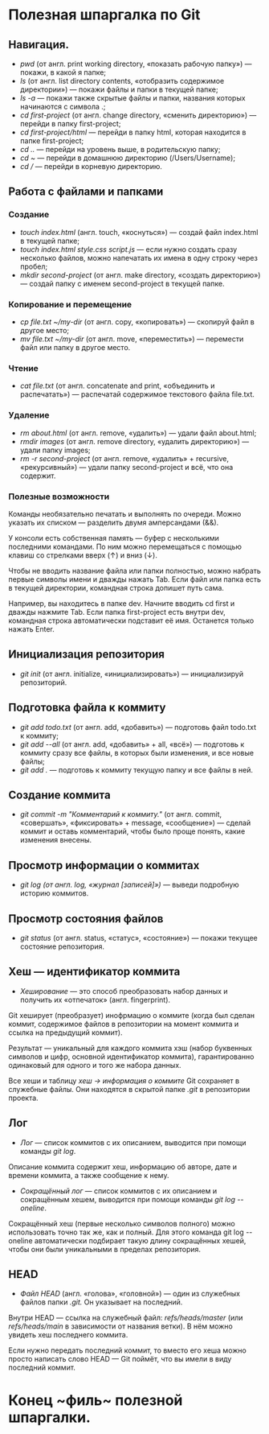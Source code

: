 # Полезная шпаргалка по Git

## Навигация.

- *pwd* (от англ. print working directory, «показать рабочую папку») — покажи, в какой я папке;
- *ls* (от англ. list directory contents, «отобразить содержимое директории») — покажи файлы и папки в текущей папке;
- *ls -a* — покажи также скрытые файлы и папки, названия которых начинаются с символа .;
- *cd first-project* (от англ. change directory, «сменить директорию») — перейди в папку first-project;
- *cd first-project/html* — перейди в папку html, которая находится в папке first-project;
- *cd ..* — перейди на уровень выше, в родительскую папку;
- *cd ~* — перейди в домашнюю директорию (/Users/Username);
- *cd /* — перейди в корневую директорию.

## Работа с файлами и папками

### Создание

- *touch index.html* (англ. touch, «коснуться») — создай файл index.html в текущей папке;
- *touch index.html style.css script.js* — если нужно создать сразу несколько файлов, можно напечатать их имена в одну строку через пробел;
- *mkdir second-project* (от англ. make directory, «создать директорию») — создай папку с именем second-project в текущей папке.

### Копирование и перемещение
- *cp file.txt ~/my-dir* (от англ. copy, «копировать») — скопируй файл в другое место;
- *mv file.txt ~/my-dir* (от англ. move, «переместить») — перемести файл или папку в другое место.

### Чтение

- *cat file.txt* (от англ. concatenate and print, «объединить и распечатать») — распечатай содержимое текстового файла file.txt.

### Удаление

- *rm about.html* (от англ. remove, «удалить») — удали файл about.html;
- *rmdir images* (от англ. remove directory, «удалить директорию») — удали папку images;
- *rm -r second-project* (от англ. remove, «удалить» + recursive, «рекурсивный») — удали папку second-project и всё, что она содержит.

### Полезные возможности

Команды необязательно печатать и выполнять по очереди. Можно указать их списком — разделить двумя амперсандами (&&).

У консоли есть собственная память — буфер с несколькими последними командами. По ним можно перемещаться с помощью клавиш со стрелками вверх (↑) и вниз (↓).

Чтобы не вводить название файла или папки полностью, можно набрать первые символы имени и дважды нажать Tab. Если файл или папка есть в текущей директории, командная строка допишет путь сама.

Например, вы находитесь в папке dev. Начните вводить cd first и дважды нажмите Tab. Если папка first-project есть внутри dev, командная строка автоматически подставит её имя. Останется только нажать Enter.

## Инициализация репозитория

- *git init* (от англ. initialize, «инициализировать») — инициализируй репозиторий.

## Подготовка файла к коммиту

- *git add todo.txt* (от англ. add, «добавить») — подготовь файл todo.txt к коммиту;
- *git add --all* (от англ. add, «добавить» + all, «всё») — подготовь к коммиту сразу все файлы, в которых были изменения, и все новые файлы;
- *git add .* — подготовь к коммиту текущую папку и все файлы в ней.

## Создание коммита

- *git commit -m "Комментарий к коммиту."* (от англ. commit, «совершать», «фиксировать» + message, «сообщение») — сделай коммит и оставь комментарий, чтобы было проще понять, какие изменения внесены. 

## Просмотр информации о коммитах

- *git log (от англ. log, «журнал [записей]»)* — выведи подробную историю коммитов.

## Просмотр состояния файлов

- *git status* (от англ. status, «статус», «состояние») — покажи текущее состояние репозитория.

## Хеш — идентификатор коммита

- *Хеширование* — это способ преобразовать набор данных и получить их «отпечаток» (англ. fingerprint).

Git хеширует (преобразует) инофрмацию о коммите (когда был сделан коммит, содержимое файлов в репозитории на момент коммита и ссылка на предыдущий коммит).


Результат — уникальный для каждого коммита хэш (набор буквенных символов и цифр, основной идентификатор коммита), гарантированно одинаковый для одного и того же набора данных.


Все хеши и таблицу *хеш → информация о коммите* Git сохраняет в служебные файлы. Они находятся в скрытой папке *.git* в репозитории проекта.

## Лог

- *Лог* — список коммитов с их описанием, выводится при помощи команды *git log*.

Описание коммита содержит хеш, информацию об авторе, дате и времени коммита, а также сообщение к нему.

- *Сокращённый лог* — список коммитов с их описанием и сокращённым хешем, выводится при помощи команды *git log --oneline*.

Сокращённый хеш (первые несколько символов полного) можно использовать точно так же, как и полный. 
Для этого команда git log --oneline автоматически подбирает такую длину сокращённых хешей, чтобы они были уникальными в пределах репозитория.

## HEAD

- *Файл HEAD* (англ. «голова», «головной») — один из служебных файлов папки *.git.* Он указывает на последний.

Внутри HEAD — ссылка на служебный файл: *refs/heads/master* (или *refs/heads/main* в зависимости от названия ветки). 
В нём можно увидеть хеш последнего коммита.

Если нужно передать последний коммит, то вместо его хеша можно просто написать слово HEAD — Git поймёт, что вы имели в виду последний коммит.

# Конец ~филь~ полезной шпаргалки.